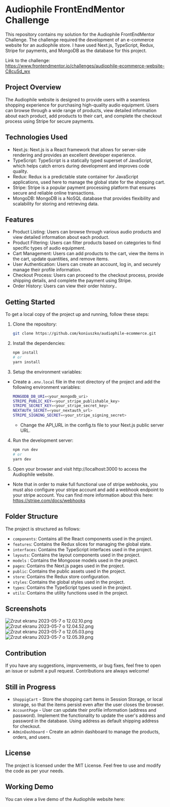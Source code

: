 # Audiophile FrontEndMentor Challenge

This repository contains my solution for the Audiophile FrontEndMentor Challenge. The challenge required the development
of an e-commerce website for an audiophile store. I have used Next.js, TypeScript, Redux, Stripe for payments, and
MongoDB as the database for this project.

Link to the challenge: https://www.frontendmentor.io/challenges/audiophile-ecommerce-website-C8cuSd_wx

## Project Overview

The Audiophile website is designed to provide users with a seamless shopping experience for purchasing high-quality
audio equipment. Users can browse through a wide range of products, view detailed information about each product, add
products to their cart, and complete the checkout process using Stripe for secure payments.

## Technologies Used

- Next.js: Next.js is a React framework that allows for server-side rendering and provides an excellent developer
  experience.
- TypeScript: TypeScript is a statically typed superset of JavaScript, which helps catch errors during development and
  improves code quality.
- Redux: Redux is a predictable state container for JavaScript applications, used here to manage the global state
  for the shopping cart.
- Stripe: Stripe is a popular payment processing platform that ensures secure and reliable online transactions.
- MongoDB: MongoDB is a NoSQL database that provides flexibility and scalability for storing and retrieving data.

## Features

- Product Listing: Users can browse through various audio products and view detailed information about each product.
- Product Filtering: Users can filter products based on categories to find specific types of audio equipment.
- Cart Management: Users can add products to the cart, view the items in the cart, update quantities, and remove items.
- User Authentication: Users can create an account, log in, and securely manage their profile information.
- Checkout Process: Users can proceed to the checkout process, provide shipping details, and complete the payment using
  Stripe.
- Order History: Users can view their order history..

## Getting Started

To get a local copy of the project up and running, follow these steps:

1. Clone the repository:

   ```bash
   git clone https://github.com/koniuszko/audiophile-ecommerce.git
   ```
2. Install the dependencies:

   ```bash
   npm install
   # or
   yarn install
   ```

3. Setup the environment variables:

- Create a `.env.local` file in the root directory of the project and add the following environment variables:
   ```bash
   MONGODB_DB_URI=<your_mongodb_uri>
   STRIPE_PUBLIC_KEY=<your_stripe_publishable_key>
   STRIPE_SECRET_KEY=<your_stripe_secret_key>
   NEXTAUTH_SECRET=<your_nextauth_url>
   STRIPE_SIGNING_SECRET=<your_stripe_signing_secret>
   ```
    - Change the API_URL in the config.ts file to your Next.js public server URL.

4. Run the development server:

   ```bash
   npm run dev
   # or
   yarn dev
   ```

5. Open your browser and visit http://localhost:3000 to access the Audiophile website.

* Note that in order to make full functional use of stripe webhooks, you must also configure your stripe account and add
  a
  webhook endpoint to your stripe account. You can find more information about this
  here: https://stripe.com/docs/webhooks

## Folder Structure

The project is structured as follows:

- `components`: Contains all the React components used in the project.
- `features`: Contains the Redux slices for managing the global state.
- `interfaces`: Contains the TypeScript interfaces used in the project.
- `layouts`: Contains the layout components used in the project.
- `models` : Contains the Mongoose models used in the project.
- `pages`: Contains the Next.js pages used in the project.
- `public`: Contains the public assets used in the project.
- `store`: Contains the Redux store configuration.
- `styles`: Contains the global styles used in the project.
- `types`: Contains the TypeScript types used in the project.
- `utils`: Contains the utility functions used in the project.

## Screenshots

![Zrzut ekranu 2023-05-7 o 12.02.10.png](..%2F..%2FDesktop%2FZrzut%20ekranu%202023-05-7%20o%2012.02.10.png)
![Zrzut ekranu 2023-05-7 o 12.04.52.png](..%2F..%2FDesktop%2FZrzut%20ekranu%202023-05-7%20o%2012.04.52.png)
![Zrzut ekranu 2023-05-7 o 12.05.03.png](..%2F..%2FDesktop%2FZrzut%20ekranu%202023-05-7%20o%2012.05.03.png)
![Zrzut ekranu 2023-05-7 o 12.05.39.png](..%2F..%2FDesktop%2FZrzut%20ekranu%202023-05-7%20o%2012.05.39.png)

## Contribution

If you have any suggestions, improvements, or bug fixes, feel free to open an issue or submit a pull request.
Contributions are always welcome!

## Still in Progress

- `ShoppigCart` - Store the shopping cart items in Session Storage, or local storage, so that the items persist even
  after the user closes the browser.
- `AccountPage` - User can update their profile information (address and password). Implement the functionality to
  update the user's address and password in the database. Using address as default shipping address for checkout.
- `AdminDashboard` - Create an admin dashboard to manage the products, orders, and users.

## License

The project is licensed under the MIT License. Feel free to use and modify the code as per your needs.

## Working Demo

You can view a live demo of the Audiophile website here: 